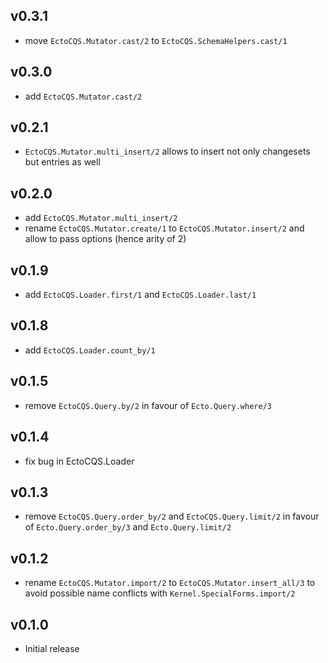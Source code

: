 ## v0.3.1

- move `EctoCQS.Mutator.cast/2` to `EctoCQS.SchemaHelpers.cast/1`

## v0.3.0

- add `EctoCQS.Mutator.cast/2`

## v0.2.1

- `EctoCQS.Mutator.multi_insert/2` allows to insert not only changesets but
  entries as well

## v0.2.0

- add `EctoCQS.Mutator.multi_insert/2`
- rename `EctoCQS.Mutator.create/1` to `EctoCQS.Mutator.insert/2` and allow
  to pass options (hence arity of 2)

## v0.1.9

- add `EctoCQS.Loader.first/1` and `EctoCQS.Loader.last/1`

## v0.1.8

- add `EctoCQS.Loader.count_by/1`

## v0.1.5

- remove `EctoCQS.Query.by/2` in favour of `Ecto.Query.where/3`

## v0.1.4

- fix bug in EctoCQS.Loader

## v0.1.3

- remove `EctoCQS.Query.order_by/2` and `EctoCQS.Query.limit/2` in favour
  of `Ecto.Query.order_by/3` and `Ecto.Query.limit/2`

## v0.1.2

- rename `EctoCQS.Mutator.import/2` to `EctoCQS.Mutator.insert_all/3` to avoid
  possible name conflicts with `Kernel.SpecialForms.import/2`

## v0.1.0

- Initial release
